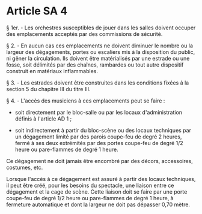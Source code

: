 # Article SA 4

§ 1er. - Les orchestres susceptibles de jouer dans les salles doivent occuper des emplacements acceptés par des commissions de sécurité.

§ 2. - En aucun cas ces emplacements ne doivent diminuer le nombre ou la largeur des dégagements, portes ou escaliers mis à la disposition du public, ni gêner la circulation. Ils doivent être matérialisés par une estrade ou une fosse, soit délimités par des chaînes, rambardes ou tout autre dispositif construit en matériaux inflammables.

§ 3. - Les estrades doivent être construites dans les conditions fixées à la section 5 du chapitre III du titre III.

§ 4. - L'accès des musiciens à ces emplacements peut se faire :

- soit directement par le bloc-salle ou par les locaux d'administration définis à l'article AD 1 ;

- soit indirectement à partir du bloc-scène ou des locaux techniques par un dégagement limité par des parois coupe-feu de degré 2 heures, fermé à ses deux extrémités par des portes coupe-feu de degré 1/2 heure ou pare-flammes de degré 1 heure.

Ce dégagement ne doit jamais être encombré par des décors, accessoires, costumes, etc.

Lorsque l'accès à ce dégagement est assuré à partir des locaux techniques, il peut être créé, pour les besoins du spectacle, une liaison entre ce dégagement et la cage de scène. Cette liaison doit se faire par une porte coupe-feu de degré 1/2 heure ou pare-flammes de degré 1 heure, à fermeture automatique et dont la largeur ne doit pas dépasser 0,70 mètre.
